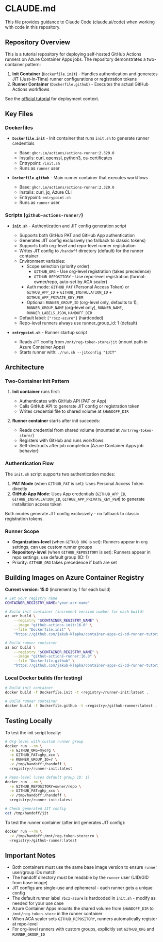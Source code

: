 # CLAUDE.md

This file provides guidance to Claude Code (claude.ai/code) when working with code in this repository.

## Repository Overview

This is a tutorial repository for deploying self-hosted GitHub Actions runners on Azure Container Apps jobs. The repository demonstrates a two-container pattern:

1. **Init Container** (`Dockerfile.init`) - Handles authentication and generates JIT (Just-In-Time) runner configurations or registration tokens
2. **Runner Container** (`Dockerfile.github`) - Executes the actual GitHub Actions workflows

See the [official tutorial](https://learn.microsoft.com/azure/container-apps/tutorial-ci-cd-runners-jobs) for deployment context.

## Key Files

### Dockerfiles

- **`Dockerfile.init`** - Init container that runs `init.sh` to generate runner credentials
  - Base: `ghcr.io/actions/actions-runner:2.329.0`
  - Installs: curl, openssl, python3, ca-certificates
  - Entrypoint: `/init.sh`
  - Runs as `runner` user

- **`Dockerfile.github`** - Main runner container that executes workflows
  - Base: `ghcr.io/actions/actions-runner:2.329.0`
  - Installs: curl, jq, Azure CLI
  - Entrypoint: `entrypoint.sh`
  - Runs as `runner` user

### Scripts (`github-actions-runner/`)

- **`init.sh`** - Authentication and JIT config generation script
  - Supports both GitHub PAT and GitHub App authentication
  - Generates JIT config exclusively (no fallback to classic tokens)
  - Supports both org-level and repo-level runner registration
  - Writes JIT config to `/handoff` directory (default) for the runner container
  - Environment variables:
    - Scope selection (priority order):
      - `GITHUB_ORG` - Use org-level registration (takes precedence)
      - `GITHUB_REPOSITORY` - Use repo-level registration (format: owner/repo, auto-set by ACA scaler)
    - Auth mode: `GITHUB_PAT` (Personal Access Token) or `GITHUB_APP_ID` + `GITHUB_INSTALLATION_ID` + `GITHUB_APP_PRIVATE_KEY_PEM`
    - Optional: `RUNNER_GROUP_ID` (org-level only, defaults to 1), `RUNNER_GROUP_NAME` (org-level only), `RUNNER_NAME`, `RUNNER_LABELS_JSON`, `HANDOFF_DIR`
  - Default label: `["rbcz-azure"]` (hardcoded)
  - Repo-level runners always use runner_group_id: 1 (default)

- **`entrypoint.sh`** - Runner startup script
  - Reads JIT config from `/mnt/reg-token-store/jit` (mount path in Azure Container Apps)
  - Starts runner with: `./run.sh --jitconfig "$JIT"`

## Architecture

### Two-Container Init Pattern

1. **Init container** runs first:
   - Authenticates with GitHub API (PAT or App)
   - Calls GitHub API to generate JIT config or registration token
   - Writes credential file to shared volume at `$HANDOFF_DIR`

2. **Runner container** starts after init succeeds:
   - Reads credential from shared volume (mounted at `/mnt/reg-token-store/`)
   - Registers with GitHub and runs workflows
   - Self-destructs after job completion (Azure Container Apps job behavior)

### Authentication Flow

The `init.sh` script supports two authentication modes:

1. **PAT Mode** (when `GITHUB_PAT` is set): Uses Personal Access Token directly
2. **GitHub App Mode**: Uses App credentials (`GITHUB_APP_ID`, `GITHUB_INSTALLATION_ID`, `GITHUB_APP_PRIVATE_KEY_PEM`) to generate installation access token

Both modes generate JIT config exclusively - no fallback to classic registration tokens.

### Runner Scope

- **Organization-level** (when `GITHUB_ORG` is set): Runners appear in org settings, can use custom runner groups
- **Repository-level** (when `GITHUB_REPOSITORY` is set): Runners appear in repo settings, use default group (ID: 1)
- Priority: `GITHUB_ORG` takes precedence if both are set

## Building Images on Azure Container Registry

**Current version: 15.0** (increment by 1 for each build)

```bash
# Set your registry name
CONTAINER_REGISTRY_NAME="your-acr-name"

# Build init container (increment version number for each build)
az acr build \
    --registry "$CONTAINER_REGISTRY_NAME" \
    --image "github-actions-init:16.0" \
    --file "Dockerfile.init" \
    "https://github.com/jakub-klapka/container-apps-ci-cd-runner-tutorial.git"

# Build runner container
az acr build \
    --registry "$CONTAINER_REGISTRY_NAME" \
    --image "github-actions-runner:16.0" \
    --file "Dockerfile.github" \
    "https://github.com/jakub-klapka/container-apps-ci-cd-runner-tutorial.git"
```

### Local Docker builds (for testing)

```bash
# Build init container
docker build -f Dockerfile.init -t <registry>/runner-init:latest .

# Build runner container
docker build -f Dockerfile.github -t <registry>/github-runner:latest .
```

## Testing Locally

To test the init script locally:

```bash
# Org-level with custom runner group
docker run --rm \
  -e GITHUB_ORG=myorg \
  -e GITHUB_PAT=ghp_xxx \
  -e RUNNER_GROUP_ID=7 \
  -v /tmp/handoff:/handoff \
  <registry>/runner-init:latest

# Repo-level (uses default group ID: 1)
docker run --rm \
  -e GITHUB_REPOSITORY=owner/repo \
  -e GITHUB_PAT=ghp_xxx \
  -v /tmp/handoff:/handoff \
  <registry>/runner-init:latest

# Check generated JIT config
cat /tmp/handoff/jit
```

To test the runner container (after init generates JIT config):

```bash
docker run --rm \
  -v /tmp/handoff:/mnt/reg-token-store:ro \
  <registry>/github-runner:latest
```

## Important Notes

- Both containers must use the same base image version to ensure `runner` user/group IDs match
- The handoff directory must be readable by the `runner` user (UID/GID from base image)
- JIT configs are single-use and ephemeral - each runner gets a unique config
- The default runner label `rbcz-azure` is hardcoded in `init.sh` - modify as needed for your use case
- Azure Container Apps mounts the shared volume from `$HANDOFF_DIR` to `/mnt/reg-token-store` in the runner container
- When ACA scaler sets `GITHUB_REPOSITORY`, runners automatically register at repo-level
- For org-level runners with custom groups, explicitly set `GITHUB_ORG` and `RUNNER_GROUP_ID`
